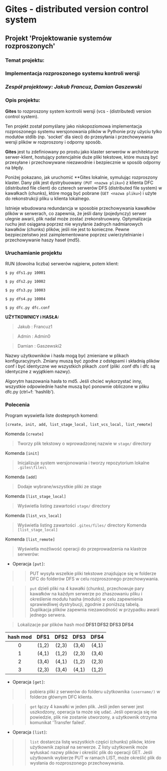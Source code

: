 # **Gites** - distributed version control system  
## Projekt 'Projektowanie systemów rozproszonych' 
### Temat projektu:
### **Implementacja rozproszonego systemu kontroli wersji**
### _Zespół projektowy: Jakub Francuz, Damian Gaszewski_

### Opis projektu:

**Gites** to rozproszony system kontrolii wersji 
(vcs - (distributed) version control system).

Ten projekt został pomyślany jako niskopoziomowa implementacja rozproszonego systemu wersjonowania plików w Pythonie przy użyciu tylko modułów stdlib (np. 'socket' dla sieci) do przesyłania i przechowywania wersji plików w rozproszony i odporny sposób.

**Gites** jest tu zdefiniowany po prostu jako klaster serwerów w architekturze serwer-klient, hostujący potencjalnie duże pliki tekstowe, które muszą być przesyłane i przechowywane niezawodnie i bezpiecznie w sposób odporny na błędy.

Poniżej pokazano, jak uruchomić **Gites lokalnie, symulując rozproszony klaster. Dany plik jest dystrybuowany `(PUT <nazwa pliku>`) z klienta DFC (distributed file client) do czterech serwerów DFS (distributed file system) w kawałkach (chunks), które mogą być pobrane (`GET <nazwa pliku>`) i użyte do rekonstrukcji pliku u klienta lokalnego.

Istnieje wbudowana redundancja w sposobie przechowywania kawałków plików w serwerach, co zapewnia, że jeśli dany (pojedynczy) serwer ulegnie awarii, plik nadal może zostać zrekonstruowany. Optymalizacja ruchu jest osiągana poprzez nie wysyłanie żadnych nadmiarowych kawałków (chunks) plików, jeśli nie jest to konieczne. Pewne bezpieczeństwo jest zaimplementowane poprzez uwierzytelnianie i przechowywanie haszy haseł (md5).

### **Uruchamianie** **projektu**

RUN (dowolna liczba) serwerów najpierw, potem klient:

`$ py dfs1.py 10001`

`$ py dfs2.py 10002`

`$ py dfs3.py 10003`

`$ py dfs4.py 10004`

`$ py dfc.py dfc.conf`

**UŻYTKOWNICY i HASŁA:**

>Jakub : Francuz1

>Admin : Admin0

>Damian : Gaszewski2

Nazwy użytkowników i hasła mogą być zmieniane w plikach konfiguracyjnych. Zmiany muszą być zgodne z odstępami i składnią plików conf i być identyczne we wszystkich plikach .conf (pliki .conf dfs i dfc są identyczne z wyjątkiem nazwy).

Algorytm haszowania hasła to md5. Jeśli chcieć wykorzystać inny, wszystkie odpowiednie hashe muszą być ponownie obliczone w pliku dfc.py (ctrl+f: 'hashlib').

### **Polecenia**
Program wyswietla liste dostepnych komend:

`[create, init, add, list_stage_local, list_vcs_local, list_remote]`

Komenda `[create]`
> Tworzy plik tekstowy o wprowadzonej nazwie w `stage/` directory  

Komenda `[init]`
> Inicjalizuje system wersjonowania i tworzy repozytorium lokalne `.gites\files\`

Komenda `[add]`
> Dodaje wybrane/wszystkie pliki ze stage

Komenda `[list_stage_local]`
> Wyświetla listing zawartości `stage/` directory 

Komenda `[list_vcs_local]`
> Wyświetla listing zawartości `.gites/files/` directory 
Komenda `[list_stage_local]`

Komenda `[list_remote]`
> Wyświetla możliwość operacji do przeprowadzenia na klastrze serwerów:

- Operacja `[put]`:
>>PUT wysyła wszelkie pliki tekstowe znajdujące się w folderze DFC do folderów DFS w celu rozproszonego przechowywania.

>>`put` dzieli pliki na 4 kawałki (chunks), przechowuje pary kawałków na każdym serwerze po zhaszowaniu pliku i określenie modułu hasha (modulo) w celu zapewnienia sprawiedliwej dystrybucji, zgodnie z poniższą tabelą. Duplikacja plików zapewnia niezawodność w przypadku awarii jednego serwera.

>Lokalizacje par plików
hash mod **DFS1 DFS2 DFS3 DFS4**

|hash mod|DFS1|DFS2|DFS3|DFS4|
|:--:|:-----:|:-----:|:-----:|:-----:|
| 0  | (1,2) | (2,3) | (3,4) | (4,1) | 
| 1  | (4,1) | (1,2) | (2,3) | (3,4) |
| 2  | (3,4) | (4,1) | (1,2) | (2,3) |
| 3  | (2,3) | (3,4) | (4,1) | (1,2) |

- Operacja `[get]`:

>>pobiera pliki z serwerów do folderu użytkownika `(username/)` w folderze głównym DFC klienta.

>>`get` łączy 4 kawałki w jeden plik. Jeśli jeden serwer jest uszkodzony, operacja ta może się udać. Jeśli operacja się nie powiedzie, plik nie zostanie utworzony, a użytkownik otrzyma komunikat 'Transfer failed'.

- Operacja `[list]`:
>>`list` dostarcza listę wszystkich części (chunks) plików, które użytkownik zapisał na serwerze. Z listy użytkownik może wyłuskać nazwy plików i określić plik do operacji GET. Jeśli użytkownik wybierze PUT w ramach LIST, może określić plik do wysłania do rozproszonego przechowywania.






























